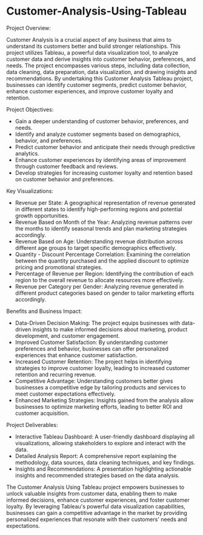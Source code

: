 # Customer-Analysis-Using-Tableau

Project Overview:

Customer Analysis is a crucial aspect of any business that aims to understand its customers better and build stronger relationships. This project utilizes Tableau, a powerful data visualization tool, to analyze customer data and derive insights into customer behavior, preferences, and needs. The project encompasses various steps, including data collection, data cleaning, data preparation, data visualization, and drawing insights and recommendations. By undertaking this Customer Analysis Tableau project, businesses can identify customer segments, predict customer behavior, enhance customer experiences, and improve customer loyalty and retention.

Project Objectives:

* Gain a deeper understanding of customer behavior, preferences, and needs.
* Identify and analyze customer segments based on demographics, behavior, and preferences.
* Predict customer behavior and anticipate their needs through predictive analytics.
* Enhance customer experiences by identifying areas of improvement through customer feedback and reviews.
* Develop strategies for increasing customer loyalty and retention based on customer behavior and preferences.

Key Visualizations:

* Revenue per State: A geographical representation of revenue generated in different states to identify high-performing regions and potential growth opportunities.
* Revenue Based on Month of the Year: Analyzing revenue patterns over the months to identify seasonal trends and plan marketing strategies accordingly.
* Revenue Based on Age: Understanding revenue distribution across different age groups to target specific demographics effectively.
* Quantity - Discount Percentage Correlation: Examining the correlation between the quantity purchased and the applied discount to optimize pricing and promotional strategies.
* Percentage of Revenue per Region: Identifying the contribution of each region to the overall revenue to allocate resources more effectively.
* Revenue per Category per Gender: Analyzing revenue generated in different product categories based on gender to tailor marketing efforts accordingly.

Benefits and Business Impact:

* Data-Driven Decision Making: The project equips businesses with data-driven insights to make informed decisions about marketing, product development, and customer engagement.
* Improved Customer Satisfaction: By understanding customer preferences and behavior, businesses can offer personalized experiences that enhance customer satisfaction.
* Increased Customer Retention: The project helps in identifying strategies to improve customer loyalty, leading to increased customer retention and recurring revenue.
* Competitive Advantage: Understanding customers better gives businesses a competitive edge by tailoring products and services to meet customer expectations effectively.
* Enhanced Marketing Strategies: Insights gained from the analysis allow businesses to optimize marketing efforts, leading to better ROI and customer acquisition.

Project Deliverables:

* Interactive Tableau Dashboard: A user-friendly dashboard displaying all visualizations, allowing stakeholders to explore and interact with the data.
* Detailed Analysis Report: A comprehensive report explaining the methodology, data sources, data cleaning techniques, and key findings.
* Insights and Recommendations: A presentation highlighting actionable insights and recommended strategies based on the data analysis.

The Customer Analysis Using Tableau project empowers businesses to unlock valuable insights from customer data, enabling them to make informed decisions, enhance customer experiences, and foster customer loyalty. By leveraging Tableau's powerful data visualization capabilities, businesses can gain a competitive advantage in the market by providing personalized experiences that resonate with their customers' needs and expectations.
